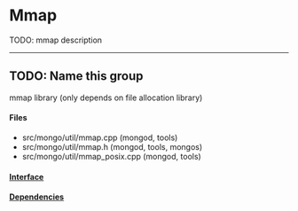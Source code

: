 # Mmap
TODO: mmap description


-------------

## TODO: Name this group
mmap library (only depends on file allocation library)

#### Files
- src/mongo/util/mmap.cpp   (mongod, tools)
- src/mongo/util/mmap.h   (mongod, tools, mongos)
- src/mongo/util/mmap\_posix.cpp   (mongod, tools)

#### [Interface](interface/0)

#### [Dependencies](dependencies/0)
